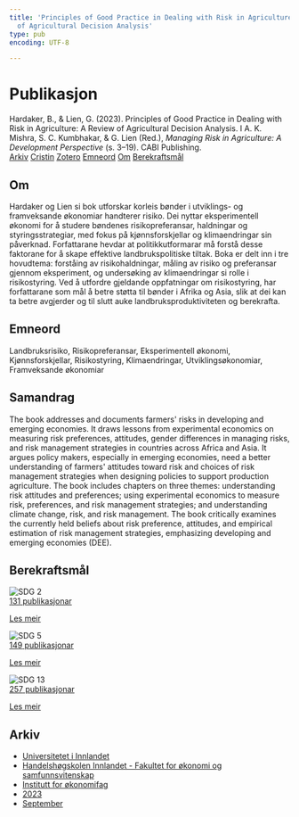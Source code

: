 ```yaml
---
title: 'Principles of Good Practice in Dealing with Risk in Agriculture: A Review
  of Agricultural Decision Analysis'
type: pub
encoding: UTF-8

---
```

<h1>Publikasjon</h1>
<article id="csl-bib-container-V5YIGP4F" class="csl-bib-container">
  <div class="csl-bib-body"> <div class="csl-entry">Hardaker, B., &#38; Lien, G. (2023). Principles of Good Practice in Dealing with Risk in Agriculture: A Review of Agricultural Decision Analysis. I A. K. Mishra, S. C. Kumbhakar, &#38; G. Lien (Red.), <i>Managing Risk in Agriculture: A Development Perspective</i> (s. 3–19). CABI Publishing.</div> </div>
  <div class="csl-bib-buttons">
    <a href="#taxonomy-article-V5YIGP4F" alt="archive" class="csl-bib-button">Arkiv</a>
    <a href="https://app.cristin.no/results/show.jsf?id=2174933" alt="Cristin" class="csl-bib-button">Cristin</a>
    <a href="http://zotero.org/groups/5881554/items/V5YIGP4F" alt="Zotero" class="csl-bib-button">Zotero</a>
    <a href="#keywords-article-V5YIGP4F" alt="keywords" class="csl-bib-button">Emneord</a>
    <a href="#about-article-V5YIGP4F" alt="about_pub" class="csl-bib-button">Om</a>
    <a href="#sdg-article-V5YIGP4F" alt="sdg" class="csl-bib-button">Berekraftsmål</a>
  </div>
  <div id="csl-bib-meta-container-V5YIGP4F"></div>
</article>
<div id="csl-bib-meta-V5YIGP4F" class="csl-bib-meta">
  <article id="about-article-V5YIGP4F" class="about_pub-article">
    <h1>Om</h1>
    Hardaker og Lien si bok utforskar korleis bønder i utviklings- og framveksande økonomiar handterer risiko. Dei nyttar eksperimentell økonomi for å studere bøndenes risikopreferansar, haldningar og styringsstrategiar, med fokus på kjønnsforskjellar og klimaendringar sin påverknad. Forfattarane hevdar at politikkutformarar må forstå desse faktorane for å skape effektive landbrukspolitiske tiltak. Boka er delt inn i tre hovudtema: forståing av risikohaldningar, måling av risiko og preferansar gjennom eksperiment, og undersøking av klimaendringar si rolle i risikostyring. Ved å utfordre gjeldande oppfatningar om risikostyring, har forfattarane som mål å betre støtta til bønder i Afrika og Asia, slik at dei kan ta betre avgjerder og til slutt auke landbruksproduktiviteten og berekrafta.
  </article>
  <article id="keywords-article-V5YIGP4F" class="keywords-article">
    <h1>Emneord</h1>
    Landbruksrisiko, Risikopreferansar, Eksperimentell økonomi, Kjønnsforskjellar, Risikostyring, Klimaendringar, Utviklingsøkonomiar, Framveksande økonomiar
  </article>
  <article id="abstract-article-V5YIGP4F" class="abstract-article">
    <h1>Samandrag</h1>
    The book addresses and documents farmers' risks in developing and emerging economies. It draws lessons from experimental economics on measuring risk preferences, attitudes, gender differences in managing risks, and risk management strategies in countries across Africa and Asia. It argues policy makers, especially in emerging economies, need a better understanding of farmers' attitudes toward risk and choices of risk management strategies when designing policies to support production agriculture. The book includes chapters on three themes: understanding risk attitudes and preferences; using experimental economics to measure risk, preferences, and risk management strategies; and understanding climate change, risk, and risk management. The book critically examines the currently held beliefs about risk preference, attitudes, and empirical estimation of risk management strategies, emphasizing developing and emerging economies (DEE).
  </article>
  <article id="sdg-article-V5YIGP4F" class="sdg-article">
    <h1>Berekraftsmål</h1>
    <div class="sdg-container"><div id="sdg2" class="sdg">
        <img src="{{< params subfolder >}}images/sdg/sdg02_nn.png" class="image" alt="SDG 2">
        <div class="sdg-overlay">
          <a href="/nn/archive/?key=?sdg=2#archive" class="sdg-publication-count"><span>131</span> publikasjonar</a>
          <p><a href="https://fn.no/om-fn/fns-baerekraftsmaal/utrydde-sult?lang=nno-NO" class="sdg-read-more">Les meir</a></p>
        </div>
      </div> <div id="sdg5" class="sdg">
        <img src="{{< params subfolder >}}images/sdg/sdg05_nn.png" class="image" alt="SDG 5">
        <div class="sdg-overlay">
          <a href="/nn/archive/?key=?sdg=5#archive" class="sdg-publication-count"><span>149</span> publikasjonar</a>
          <p><a href="https://fn.no/om-fn/fns-baerekraftsmaal/likestilling-mellom-kjoennene?lang=nno-NO" class="sdg-read-more">Les meir</a></p>
        </div>
      </div> <div id="sdg13" class="sdg">
        <img src="{{< params subfolder >}}images/sdg/sdg13_nn.png" class="image" alt="SDG 13">
        <div class="sdg-overlay">
          <a href="/nn/archive/?key=?sdg=13#archive" class="sdg-publication-count"><span>257</span> publikasjonar</a>
          <p><a href="https://fn.no/om-fn/fns-baerekraftsmaal/stoppe-klimaendringene?lang=nno-NO" class="sdg-read-more">Les meir</a></p>
        </div>
      </div></div>
  </article>
  <article id="taxonomy-article-V5YIGP4F" class="taxonomy-article">
    <h1>Arkiv</h1>
    <ul>
      <li>
        <a href="/nn/archive/?key=3DCRN523">Universitetet i Innlandet</a>
      </li>
      <li>
        <a href="/nn/archive/?key=DU8Q9LN9">Handelshøgskolen Innlandet - Fakultet for økonomi og samfunnsvitenskap</a>
      </li>
      <li>
        <a href="/nn/archive/?key=3IQA89I8">Institutt for økonomifag</a>
      </li>
      <li>
        <a href="/nn/archive/?key=RD9NIUZB">2023</a>
      </li>
      <li>
        <a href="/nn/archive/?key=NG3HTDZT">September</a>
      </li>
    </ul>
  </article>
</div>
